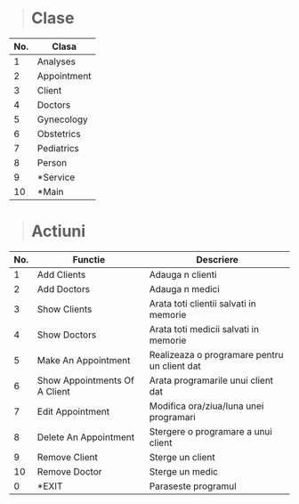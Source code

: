 > # Clase

 | No.  | Clasa        | 
 | :--- |     ----     | 
 | 1    | Analyses     |
 | 2    | Appointment  | 
 | 3    | Client       |
 | 4    | Doctors      |
 | 5    | Gynecology   |
 | 6    | Obstetrics   |
 | 7    | Pediatrics   |
 | 8    | Person       |
 | 9    | *Service     |
 | 10   | *Main        | 


> # Actiuni

 | No.  | Functie                        | Descriere                                     |
 | :--- |    ----                        |         ---                                   |
 | 1    | Add Clients                    | Adauga n clienti                              |
 | 2    | Add Doctors                    | Adauga n medici                               |
 | 3    | Show Clients                   | Arata toti clientii salvati in memorie        |
 | 4    | Show Doctors                   | Arata toti medicii salvati in memorie         |
 | 5    | Make An Appointment            | Realizeaza o programare pentru un client dat  |
 | 6    | Show Appointments Of A Client  | Arata programarile unui client dat            |
 | 7    | Edit Appointment               | Modifica ora/ziua/luna unei programari        |
 | 8    | Delete An Appointment          | Stergere o programare a unui client           |
 | 9    | Remove Client                  | Sterge un client                              |
 | 10   | Remove Doctor                  | Sterge un medic                               |
 | 0    | *EXIT                          | Paraseste programul                           |
